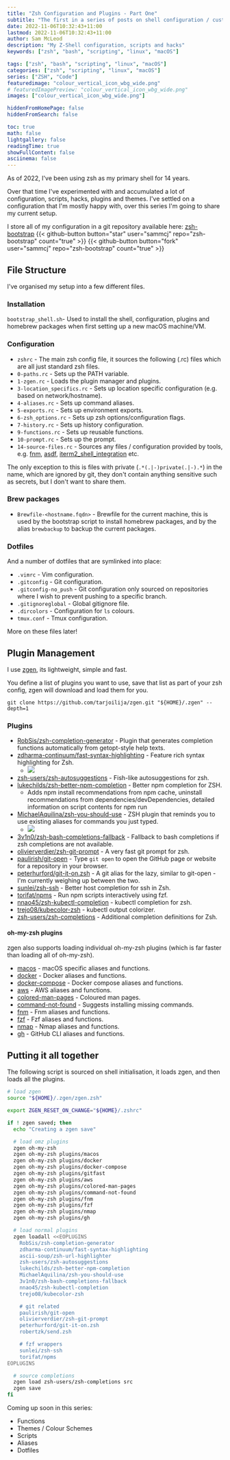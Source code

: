 ```yaml
---
title: "Zsh Configuration and Plugins - Part One"
subtitle: "The first in a series of posts on shell configuration / customisation"
date: 2022-11-06T10:32:43+11:00
lastmod: 2022-11-06T10:32:43+11:00
author: Sam McLeod
description: "My Z-Shell configuration, scripts and hacks"
keywords: ["zsh", "bash", "scripting", "linux", "macOS"]

tags: ["zsh", "bash", "scripting", "linux", "macOS"]
categories: ["zsh", "scripting", "linux", "macOS"]
series: ["ZSH", "Code"]
featuredimage: "colour_vertical_icon_wbg_wide.png"
# featuredImagePreview: "colour_vertical_icon_wbg_wide.png"
images: ["colour_vertical_icon_wbg_wide.png"]

hiddenFromHomePage: false
hiddenFromSearch: false

toc: true
math: false
lightgallery: false
readingTime: true
showFullContent: false
asciinema: false
---
```


As of 2022, I've been using zsh as my primary shell for 14 years.

Over that time I've experimented with and accumulated a lot of configuration, scripts, hacks, plugins and themes. I've settled on a configuration that I'm mostly happy with, over this series I'm going to share my current setup.

I store all of my configuration in a git repository available here: [zsh-bootstrap](https://github.com/sammcj/zsh-bootstrap) {{< github-button button="star"     user="sammcj" repo="zsh-bootstrap" count="true" >}} {{< github-button button="fork"     user="sammcj" repo="zsh-bootstrap" count="true" >}}

## File Structure

I've organised my setup into a few different files.

### Installation

`bootstrap_shell.sh`- Used to install the shell, configuration, plugins and homebrew packages when first setting up a new macOS machine/VM.

### Configuration

- `zshrc` - The main zsh config file, it sources the following (.rc) files which are all just standard zsh files.
- `0-paths.rc` - Sets up the PATH variable.
- `1-zgen.rc` - Loads the plugin manager and plugins.
- `3-location_specifics.rc` - Sets up location specific configuration (e.g. based on network/hostname).
- `4-aliases.rc` - Sets up command aliases.
- `5-exports.rc` - Sets up environment exports.
- `6-zsh_options.rc` - Sets up zsh options/configuration flags.
- `7-history.rc` - Sets up history configuration.
- `9-functions.rc` - Sets up reusable functions.
- `10-prompt.rc` - Sets up the prompt.
- `14-source-files.rc` - Sources any files / configuration provided by tools, e.g. [fnm](https://github.com/Schniz/fnm), [asdf](https://github.com/asdf-vm/asdf), [iterm2_shell_integration](https://iterm2.com/documentation-shell-integration.html) etc.

The only exception to this is files with private (`.*(.|-)private(.|-).*`) in the name, which are ignored by git, they don't contain anything sensitive such as secrets, but I don't want to share them.

### Brew packages

- `Brewfile-<hostname.fqdn>` - Brewfile for the current machine, this is used by the bootstrap script to install homebrew packages, and by the alias `brewbackup` to backup the current packages.

### Dotfiles

And a number of dotfiles that are symlinked into place:

- `.vimrc` - Vim configuration.
- `.gitconfig` - Git configuration.
- `.gitconfig-no_push` - Git configuration only sourced on repositories where I wish to prevent pushing to a specific branch.
- `.gitignoreglobal` - Global gitignore file.
- `.dircolors` - Configuration for `ls` colours.
- `tmux.conf` - Tmux configuration.

More on these files later!

## Plugin Management

I use [zgen](https://github.com/tarjoilija/zgen), its lightweight, simple and fast.

You define a list of plugins you want to use, save that list as part of your zsh config, zgen will download and load them for you.

```shell
git clone https://github.com/tarjoilija/zgen.git "${HOME}/.zgen" --depth=1
```

### Plugins

- [RobSis/zsh-completion-generator](https://github.com/RobSis/zsh-completion-generator) - Plugin that generates completion functions automatically from getopt-style help texts.
- [zdharma-continuum/fast-syntax-highlighting](https://github.com/zdharma-continuum/fast-syntax-highlighting) - Feature rich syntax highlighting for Zsh.
  - ![](https://raw.githubusercontent.com/zdharma-continuum/fast-syntax-highlighting/master/images/highlight-much.png)
- [zsh-users/zsh-autosuggestions](https://github.com/zsh-users/zsh-autosuggestions) - Fish-like autosuggestions for zsh.
- [lukechilds/zsh-better-npm-completion](https://github.com/lukechilds/zsh-better-npm-completion) - Better npm completion for ZSH.
  - Adds npm install recommendations from npm cache, uninstall recommendations from dependencies/devDependencies, detailed information on script contents for npm run
- [MichaelAquilina/zsh-you-should-use](https://github.com/MichaelAquilina/zsh-you-should-use) - ZSH plugin that reminds you to use existing aliases for commands you just typed.
  - ![](https://raw.githubusercontent.com/MichaelAquilina/zsh-you-should-use/master/img/global.png)
- [3v1n0/zsh-bash-completions-fallback](https://github.com/3v1n0/zsh-bash-completions-fallback) - Fallback to bash completions if zsh completions are not available.
- [olivierverdier/zsh-git-prompt](https://github.com/olivierverdier/zsh-git-prompt) - A very fast git prompt for zsh.
- [paulirish/git-open](https://github.com/paulirish/git-open) - Type `git open` to open the GitHub page or website for a repository in your browser.
- [peterhurford/git-it-on.zsh](https://github.com/peterhurford/git-it-on.zsh) - A git alias for the lazy, similar to git-open - I'm currently weighing up between the two.
- [sunlei/zsh-ssh](https://github.com/sunlei/zsh-ssh) - Better host completion for ssh in Zsh.
- [torifat/npms](https://github.com/torifat/npms) - Run npm scripts interactively using fzf.
- [nnao45/zsh-kubectl-completion](https://github.com/nnao45/zsh-kubectl-completion) - kubectl completion for zsh.
- [trejo08/kubecolor-zsh](https://github.com/trejo08/kubecolor-zsh) - kubectl output colorizer.
- [zsh-users/zsh-completions](https://github.com/zsh-users/zsh-completions) - Additional completion definitions for Zsh.

#### oh-my-zsh plugins

zgen also supports loading individual oh-my-zsh plugins (which is far faster than loading all of oh-my-zsh).

- [macos](https://github.com/ohmyzsh/ohmyzsh/tree/master/plugins/macos) - macOS specific aliases and functions.
- [docker](https://github.com/ohmyzsh/ohmyzsh/tree/master/plugins/docker) - Docker aliases and functions.
- [docker-compose](https://github.com/ohmyzsh/ohmyzsh/tree/master/plugins/docker-compose) - Docker compose aliases and functions.
- [aws](https://github.com/ohmyzsh/ohmyzsh/tree/master/plugins/aws) - AWS aliases and functions.
- [colored-man-pages](https://github.com/ohmyzsh/ohmyzsh/tree/master/plugins/colored-man-pages) - Coloured man pages.
- [command-not-found](https://github.com/ohmyzsh/ohmyzsh/tree/master/plugins/command-not-found) - Suggests installing missing commands.
- [fnm](https://github.com/ohmyzsh/ohmyzsh/tree/master/plugins/fnm) - Fnm aliases and functions.
- [fzf](https://github.com/ohmyzsh/ohmyzsh/tree/master/plugins/fzf) - Fzf aliases and functions.
- [nmap](https://github.com/ohmyzsh/ohmyzsh/tree/master/plugins/nmap) - Nmap aliases and functions.
- [gh](https://github.com/ohmyzsh/ohmyzsh/tree/master/plugins/gh) - GitHub CLI aliases and functions.

## Putting it all together

The following script is sourced on shell initialisation, it loads zgen, and then loads all the plugins.

```zsh
# load zgen
source "${HOME}/.zgen/zgen.zsh"

export ZGEN_RESET_ON_CHANGE="${HOME}/.zshrc"

if ! zgen saved; then
  echo "Creating a zgen save"

  # load omz plugins
  zgen oh-my-zsh
  zgen oh-my-zsh plugins/macos
  zgen oh-my-zsh plugins/docker
  zgen oh-my-zsh plugins/docker-compose
  zgen oh-my-zsh plugins/gitfast
  zgen oh-my-zsh plugins/aws
  zgen oh-my-zsh plugins/colored-man-pages
  zgen oh-my-zsh plugins/command-not-found
  zgen oh-my-zsh plugins/fnm
  zgen oh-my-zsh plugins/fzf
  zgen oh-my-zsh plugins/nmap
  zgen oh-my-zsh plugins/gh

  # load normal plugins
  zgen loadall <<EOPLUGINS
    RobSis/zsh-completion-generator
    zdharma-continuum/fast-syntax-highlighting
    ascii-soup/zsh-url-highlighter
    zsh-users/zsh-autosuggestions
    lukechilds/zsh-better-npm-completion
    MichaelAquilina/zsh-you-should-use
    3v1n0/zsh-bash-completions-fallback
    nnao45/zsh-kubectl-completion
    trejo08/kubecolor-zsh

    # git related
    paulirish/git-open
    olivierverdier/zsh-git-prompt
    peterhurford/git-it-on.zsh
    robertzk/send.zsh

    # fzf wrappers
    sunlei/zsh-ssh
    torifat/npms
EOPLUGINS

  # source completions
  zgen load zsh-users/zsh-completions src
  zgen save
fi
```

Coming up soon in this series:

- Functions
- Themes / Colour Schemes
- Scripts
- Aliases
- Dotfiles
